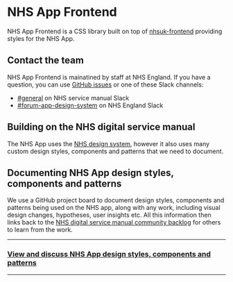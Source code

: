 # NHS App Frontend

NHS App Frontend is a CSS library built on top of [nhsuk-frontend](https://github.com/nhsuk/nhsuk-frontend) providing styles for the NHS App.

## Contact the team

NHS App Frontend is mainatined by staff at NHS England. If you have a question, you can use [GitHub issues](https://github.com/nhsuk/nhsapp-frontend/issues) or one of these Slack channels:

- [#general](https://nhs-service-manual.slack.com/archives/CDJ29AQCD) on NHS service manual Slack
- [#forum-app-design-system](https://nhsdigitalcorporate.enterprise.slack.com/archives/C06GY1LRP19) on NHS England Slack

## Building on the NHS digital service manual

The NHS App uses the [NHS design system](https://service-manual.nhs.uk/design-system), however it also uses many custom design styles, components and patterns that we need to document.

## Documenting NHS App design styles, components and patterns

We use a GitHub project board to document design styles, components and patterns being used on the NHS app, along with any work, including visual design changes, hypotheses, user insights etc. All this information then links back to the [NHS digital service manual community backlog](https://github.com/nhsuk/nhsuk-service-manual-community-backlog/projects/1) for others to learn from the work.

---

### **[View and discuss NHS App design styles, components and patterns](https://github.com/orgs/nhsuk/projects/8/views/1)**

---
